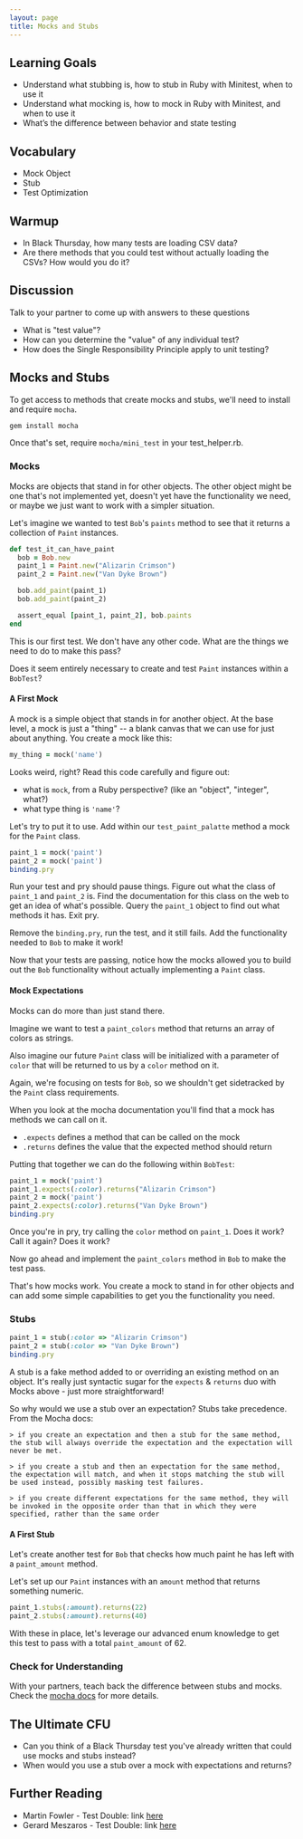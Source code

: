 ```yaml
---
layout: page
title: Mocks and Stubs
---
```


## Learning Goals

*   Understand what stubbing is, how to stub in Ruby with Minitest, when to use it
*   Understand what mocking is, how to mock in Ruby with Minitest, and when to use it
*   What’s the difference between behavior and state testing

## Vocabulary
* Mock Object
* Stub 
* Test Optimization


## Warmup

- In Black Thursday, how many tests are loading CSV data?
- Are there methods that you could test without actually loading the CSVs? How would you do it?

## Discussion

Talk to your partner to come up with answers to these questions

- What is "test value"?
- How can you determine the "value" of any individual test?
- How does the Single Responsibility Principle apply to unit testing?

## Mocks and Stubs

To get access to methods that create mocks and stubs, we'll need to install and require `mocha`.

```bash
gem install mocha
```

Once that's set, require `mocha/mini_test` in your test_helper.rb.

### Mocks

Mocks are objects that stand in for other objects. The other object might be one that's not implemented yet, doesn't yet have the functionality we need, or maybe we just want to work with a simpler situation.

Let's imagine we wanted to test `Bob`'s `paints` method to see that it returns a collection of `Paint` instances.

```ruby
def test_it_can_have_paint
  bob = Bob.new
  paint_1 = Paint.new("Alizarin Crimson")
  paint_2 = Paint.new("Van Dyke Brown")

  bob.add_paint(paint_1)
  bob.add_paint(paint_2)

  assert_equal [paint_1, paint_2], bob.paints
end
```

This is our first test. We don't have any other code. What are the things we need to do to make this pass?

Does it seem entirely necessary to create and test `Paint` instances within a `BobTest`?

#### A First Mock

A mock is a simple object that stands in for another object. At the base level, a mock is just a "thing" -- a blank canvas that we can use for just about anything. You create a mock like this:

```ruby
my_thing = mock('name')
```

Looks weird, right? Read this code carefully and figure out:

* what is `mock`, from a Ruby perspective? (like an "object", "integer", what?)
* what type thing is `'name'`?

Let's try to put it to use. Add within our `test_paint_palatte` method a mock for the `Paint` class.

```ruby
paint_1 = mock('paint')
paint_2 = mock('paint')
binding.pry
```

Run your test and pry should pause things. Figure out what the class of `paint_1` and `paint_2` is. Find the documentation for this class on the web to get an idea of what's possible. Query the `paint_1` object to find out what methods it has. Exit pry.

Remove the `binding.pry`, run the test, and it still fails. Add the functionality needed to `Bob` to make it work!

Now that your tests are passing, notice how the mocks allowed you to build out the `Bob` functionality without actually implementing a `Paint` class.

#### Mock Expectations

Mocks can do more than just stand there.

Imagine we want to test a `paint_colors` method that returns an array of colors as strings.

Also imagine our future `Paint` class will be initialized with a parameter of `color` that will be returned to us by a `color` method on it.

Again, we're focusing on tests for `Bob`, so we shouldn't get sidetracked by the `Paint` class requirements.

When you look at the mocha documentation you'll find that a mock has methods we can call on it.

* `.expects` defines a method that can be called on the mock
* `.returns` defines the value that the expected method should return

Putting that together we can do the following within `BobTest`:

```ruby
paint_1 = mock('paint')
paint_1.expects(:color).returns("Alizarin Crimson")
paint_2 = mock('paint')
paint_2.expects(:color).returns("Van Dyke Brown")
binding.pry
```

Once you're in pry, try calling the `color` method on `paint_1`. Does it work? Call it again? Does it work?

Now go ahead and implement the `paint_colors` method in `Bob` to make the test pass.

That's how mocks work. You create a mock to stand in for other objects and can add some simple capabilities to get you the functionality you need.

### Stubs

```ruby
paint_1 = stub(:color => "Alizarin Crimson")
paint_2 = stub(:color => "Van Dyke Brown")
binding.pry
```

A stub is a fake method added to or overriding an existing method on an object. It's really just syntactic sugar for the `expects` & `returns` duo with Mocks above - just more straightforward!

So why would we use a stub over an expectation? Stubs take precedence. From the Mocha docs:

```
> if you create an expectation and then a stub for the same method, the stub will always override the expectation and the expectation will never be met.

> if you create a stub and then an expectation for the same method, the expectation will match, and when it stops matching the stub will be used instead, possibly masking test failures.

> if you create different expectations for the same method, they will be invoked in the opposite order than that in which they were specified, rather than the same order
```

#### A First Stub

Let's create another test for `Bob` that checks how much paint he has left with a `paint_amount` method.

Let's set up our `Paint` instances with an `amount` method that returns something numeric.

```ruby
paint_1.stubs(:amount).returns(22)
paint_2.stubs(:amount).returns(40)
```

With these in place, let's leverage our advanced enum knowledge to get this test to pass with a total `paint_amount` of 62.

### Check for Understanding

With your partners, teach back the difference between stubs and mocks. Check the [mocha docs](https://github.com/freerange/mocha) for more details.

## The Ultimate CFU

* Can you think of a Black Thursday test you've already written that could use mocks and stubs instead?
* When would you use a stub over a mock with expectations and returns?

## Further Reading

- Martin Fowler - Test Double: link [here](http://www.martinfowler.com/bliki/TestDouble.html)
- Gerard Meszaros - Test Double: link [here](http://xunitpatterns.com/Test%20Double.html)
